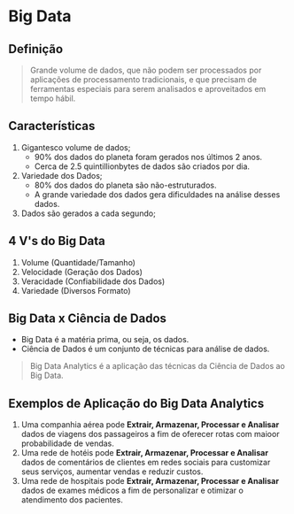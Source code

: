 # Big Data

## Definição

> Grande volume de dados, que não podem ser processados por aplicações de processamento tradicionais, e que precisam de ferramentas especiais para serem analisados e aproveitados em tempo hábil.

## Características

1. Gigantesco volume de dados;
    - 90% dos dados do planeta foram gerados nos últimos 2 anos.
    - Cerca de 2.5 quintillionbytes de dados são criados por dia.
2. Variedade dos Dados;
    - 80% dos dados do planeta são não-estruturados.
    - A grande variedade dos dados gera dificuldades na análise desses dados.
3. Dados são gerados a cada segundo;

## 4 V's do Big Data

1. Volume (Quantidade/Tamanho)
2. Velocidade (Geração dos Dados)
3. Veracidade (Confiabilidade dos Dados)
4. Variedade (Diversos Formato)

## Big Data x Ciência de Dados

* Big Data é a matéria prima, ou seja, os dados.
* Ciência de Dados é um conjunto de técnicas para análise de dados.

> Big Data Analytics é a aplicação das técnicas da Ciência de Dados ao Big Data.

## Exemplos de Aplicação do Big Data Analytics

1. Uma companhia aérea pode **Extrair, Armazenar, Processar e Analisar** dados de viagens dos passageiros a fim de oferecer rotas com maioor probabilidade de vendas.
2. Uma rede de hotéis pode **Extrair, Armazenar, Processar e Analisar** dados de comentários de clientes em redes sociais para customizar seus serviços, aumentar vendas e reduzir custos.
3. Uma rede de hospitais pode **Extrair, Armazenar, Processar e Analisar** dados de exames médicos a fim de personalizar e otimizar o atendimento dos pacientes.


